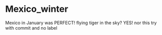 # Mexico_winter

Mexico in January was PERFECT!
flying tiger
in the sky?
YES!
nor
this try with commit and no label
